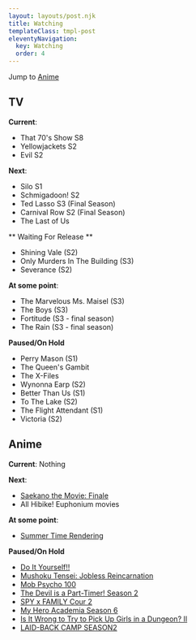 ```yaml
---
layout: layouts/post.njk
title: Watching
templateClass: tmpl-post
eleventyNavigation:
  key: Watching
  order: 4
---
```


Jump to [Anime](#anime)

## TV

**Current**:
- That 70's Show S8
- Yellowjackets S2
- Evil S2

**Next**:
- Silo S1
- Schmigadoon! S2
- Ted Lasso S3 (Final Season)
- Carnival Row S2 (Final Season)
- The Last of Us

** Waiting For Release **
- Shining Vale (S2)
- Only Murders In The Building (S3)
- Severance (S2)

**At some point**:
- The Marvelous Ms. Maisel (S3)
- The Boys (S3)
- Fortitude (S3 - final season)
- The Rain (S3 - final season)

**Paused/On Hold**
- Perry Mason (S1)
- The Queen's Gambit
- The X-Files
- Wynonna Earp (S2)
- Better Than Us (S1)
- To The Lake (S2)
- The Flight Attendant (S1)
- Victoria (S2)

## Anime

**Current**: Nothing

**Next**:
- [Saekano the Movie: Finale](https://anilist.co/anime/100675/Saekano-the-Movie-Finale/)
- All Hibike! Euphonium movies

**At some point**:
- [Summer Time Rendering](https://anilist.co/anime/129201/Summer-Time-Rendering/)

**Paused/On Hold**
- [Do It Yourself!!](https://anilist.co/anime/131516/Do-It-Yourself/)
- [Mushoku Tensei: Jobless Reincarnation](https://anilist.co/anime/108465/Mushoku-Tensei-Jobless-Reincarnation/)
- [Mob Psycho 100](https://anilist.co/anime/21507/Mob-Psycho-100/)
- [The Devil is a Part-Timer! Season 2](https://anilist.co/anime/130592/The-Devil-is-a-PartTimer-Season-2/)
- [SPY x FAMILY Cour 2](https://anilist.co/anime/142838/SPY-x-FAMILY-Cour-2/)
- [My Hero Academia Season 6](https://anilist.co/anime/139630/My-Hero-Academia-Season-6/)
- [Is It Wrong to Try to Pick Up Girls in a Dungeon? II](https://anilist.co/anime/101167/Is-It-Wrong-to-Try-to-Pick-Up-Girls-in-a-Dungeon-II/)
- [LAID-BACK CAMP SEASON2](https://anilist.co/anime/104459/LAIDBACK-CAMP-SEASON2/)
